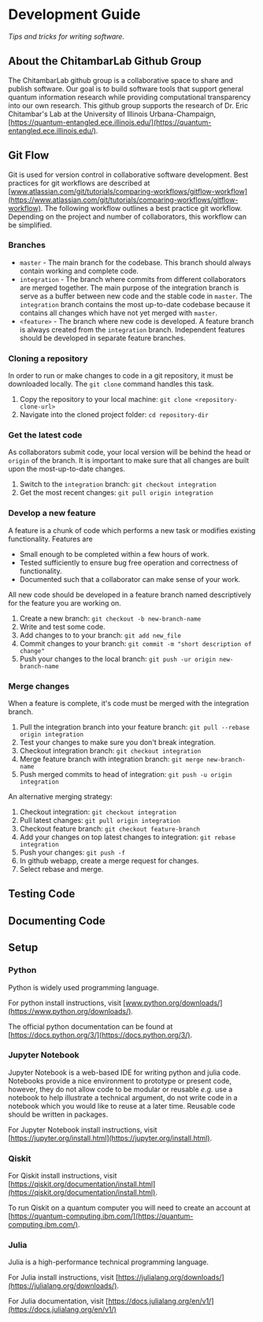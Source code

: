 # Development Guide

*Tips and tricks for writing software.*

## About the ChitambarLab Github Group

The ChitambarLab github group is a collaborative space to share and publish software. Our goal is to build software tools that support general quantum information research while providing computational transparency into our own research. This github group supports the research of Dr. Eric Chitambar's Lab at the University of Illinois Urbana-Champaign, [https://quantum-entangled.ece.illinois.edu/](https://quantum-entangled.ece.illinois.edu/).

## Git Flow

Git is used for version control in collaborative software development. Best practices for git workflows are described at
[www.atlassian.com/git/tutorials/comparing-workflows/gitflow-workflow](https://www.atlassian.com/git/tutorials/comparing-workflows/gitflow-workflow).  The following workflow outlines a best practice git workflow. Depending on the project and number of collaborators, this workflow can be simplified.

### Branches

* `master` - The main branch for the codebase. This branch should always contain working and complete code.
* `integration` - The branch where commits from different collaborators are merged together. The main purpose of the integration branch is serve as a buffer between new code and the stable code in `master`. The `integration` branch contains the most up-to-date codebase because it contains all changes which have not yet merged with `master`. 
* `<feature>` - The branch where new code is developed. A feature branch is always created from the `integration` branch. Independent features should be developed in separate feature branches. 

### Cloning a repository

In order to run or make changes to code in a git repository, it must be downloaded locally. The `git clone` command handles this task.

1. Copy the repository to your local machine: `git clone <repository-clone-url>`
2. Navigate into the cloned project folder: `cd repository-dir`

### Get the latest code

As collaborators submit code, your local version will be behind the head or `origin` of the branch. It is important to make sure that all changes are built upon the most-up-to-date changes.

1. Switch to the `integration` branch: `git checkout integration`
2. Get the most recent changes: `git pull origin integration`

### Develop a new feature

A feature is a chunk of code which performs a new task or modifies existing functionality. Features are
* Small enough to be completed within a few hours of work.
* Tested sufficiently to ensure bug free operation and correctness of functionality.
* Documented such that a collaborator can make sense of your work.

All new code should be developed in a feature branch named descriptively for the feature you are working on.

1. Create a new branch: `git checkout -b new-branch-name`
2. Write and test some code.
3. Add changes to to your branch: `git add new_file`
4. Commit changes to your branch: `git commit -m "short description of change"`
5. Push your changes to the local branch: `git push -ur origin new-branch-name`


### Merge changes

When a feature is complete, it's code must be merged with the integration branch.

1. Pull the integration branch into your feature branch: `git pull --rebase origin integration`
2. Test your changes to make sure you don't break integration.
3. Checkout integration branch: `git checkout integration`
4. Merge feature branch with integration branch: `git merge new-branch-name`
5. Push merged commits to head of integration: `git push -u origin integration`

An alternative merging strategy:

1. Checkout integration: `git checkout integration`
2. Pull latest changes: `git pull origin integration`
3. Checkout feature branch: `git checkout feature-branch`
4. Add your changes on top latest changes to integration: `git rebase integration`
5. Push your changes: `git push -f`
6. In github webapp, create a merge request for changes.
7. Select rebase and merge.


## Testing Code

## Documenting Code

## Setup

### Python

Python is widely used programming language. 

For python install instructions, visit [www.python.org/downloads/](https://www.python.org/downloads/).

The official python documentation can be found at [https://docs.python.org/3/](https://docs.python.org/3/).

### Jupyter Notebook

Jupyter Notebook is a web-based IDE for writing python and julia code. Notebooks provide a nice environment to prototype or present code, however, they do not allow code to be modular or reusable *e.g.* use a notebook to help illustrate a technical argument, do not write code in a notebook which you would like to reuse at a later time. Reusable code should be written in packages.

For Jupyter Notebook install instructions, visit [https://jupyter.org/install.html](https://jupyter.org/install.html).

### Qiskit

For Qiskit install instructions, visit [https://qiskit.org/documentation/install.html](https://qiskit.org/documentation/install.html).

To run Qiskit on a quantum computer you will need to create an account at [https://quantum-computing.ibm.com/](https://quantum-computing.ibm.com/).

### Julia

Julia is a high-performance technical programming language.

For Julia install instructions, visit [https://julialang.org/downloads/](https://julialang.org/downloads/).

For Julia documentation, visit [https://docs.julialang.org/en/v1/](https://docs.julialang.org/en/v1/)

